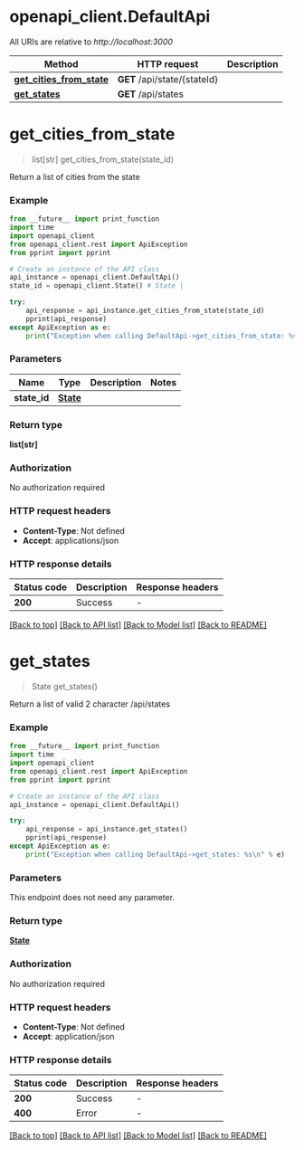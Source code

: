 # openapi_client.DefaultApi

All URIs are relative to *http://localhost:3000*

Method | HTTP request | Description
------------- | ------------- | -------------
[**get_cities_from_state**](DefaultApi.md#get_cities_from_state) | **GET** /api/state/{stateId} | 
[**get_states**](DefaultApi.md#get_states) | **GET** /api/states | 


# **get_cities_from_state**
> list[str] get_cities_from_state(state_id)



Return a list of cities from the state

### Example

```python
from __future__ import print_function
import time
import openapi_client
from openapi_client.rest import ApiException
from pprint import pprint

# Create an instance of the API class
api_instance = openapi_client.DefaultApi()
state_id = openapi_client.State() # State | 

try:
    api_response = api_instance.get_cities_from_state(state_id)
    pprint(api_response)
except ApiException as e:
    print("Exception when calling DefaultApi->get_cities_from_state: %s\n" % e)
```

### Parameters

Name | Type | Description  | Notes
------------- | ------------- | ------------- | -------------
 **state_id** | [**State**](.md)|  | 

### Return type

**list[str]**

### Authorization

No authorization required

### HTTP request headers

 - **Content-Type**: Not defined
 - **Accept**: applications/json

### HTTP response details
| Status code | Description | Response headers |
|-------------|-------------|------------------|
**200** | Success |  -  |

[[Back to top]](#) [[Back to API list]](../README.md#documentation-for-api-endpoints) [[Back to Model list]](../README.md#documentation-for-models) [[Back to README]](../README.md)

# **get_states**
> State get_states()



Return a list of valid 2 character /api/states

### Example

```python
from __future__ import print_function
import time
import openapi_client
from openapi_client.rest import ApiException
from pprint import pprint

# Create an instance of the API class
api_instance = openapi_client.DefaultApi()

try:
    api_response = api_instance.get_states()
    pprint(api_response)
except ApiException as e:
    print("Exception when calling DefaultApi->get_states: %s\n" % e)
```

### Parameters
This endpoint does not need any parameter.

### Return type

[**State**](State.md)

### Authorization

No authorization required

### HTTP request headers

 - **Content-Type**: Not defined
 - **Accept**: application/json

### HTTP response details
| Status code | Description | Response headers |
|-------------|-------------|------------------|
**200** | Success |  -  |
**400** | Error |  -  |

[[Back to top]](#) [[Back to API list]](../README.md#documentation-for-api-endpoints) [[Back to Model list]](../README.md#documentation-for-models) [[Back to README]](../README.md)

